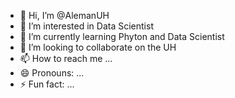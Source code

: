 - 👋 Hi, I’m @AlemanUH
- 👀 I’m interested in Data Scientist
- 🌱 I’m currently learning Phyton and Data Scientist
- 💞️ I’m looking to collaborate on the UH
- 📫 How to reach me ...
- 😄 Pronouns: ...
- ⚡ Fun fact: ...

<!---
AlemanUH/AlemanUH is a ✨ special ✨ repository because its `README.md` (this file) appears on your GitHub profile.
You can click the Preview link to take a look at your changes.
--->
